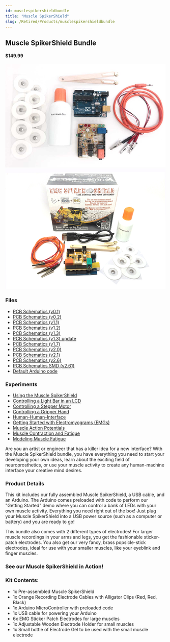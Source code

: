 ```yaml
---
id: musclespikershieldbundle
title: "Muscle SpikerShield"
slug: /Retired/Products/musclespikershieldbundle
---
```



## Muscle SpikerShield Bundle

#### $149.99


![The Muscle SpikerShield Bundle](./img/musclespikershieldbundle.jpg)
![Whats In The Box](./img/musclespikershield_bundle_whatsinthebox.jpg)

### Files

  * [PCB Schematics (v0.1)](./files/EMGSpikerShield.v.0.1a.pdf)
  * [PCB Schematics (v0.2)](./files/EMGSpikerShield.v.0.2a.pdf)
  * [PCB Schematics (v1.1)](./files/EMGSpikerShield.v.1.1.pdf)
  * [PCB Schematics (v1.2)](./files/EMGSpikerShield.v.1.2.pdf)
  * [PCB Schematics (v1.3)](./files/MuscleSpikerShield.v.1.3.pdf)
  * [PCB Schematics (v1.3) update](./files/MuscleSpikerShield.v.1.3.updatedValues.pdf)
  * [PCB Schematics (v1.7)](./files/MuscleSpikerShield.v.1.7.pdf)
  * [PCB Schematics (v2.0)](./files/Muscle_SpikerShieldV2.pdf)
  * [PCB Schematics (v2.1)](./files/Muscle_SpikerShieldV2.1.pdf)
  * [PCB Schematics (v2.6)](./files/Muscle_SpikerShield.SMD.V2.6.pdf)
  * [PCB Schematics SMD (v2.61)](./files/EMGSpikerShield.SMD.V2.61.pdf)
  * [Default Arduino code](https://raw.githubusercontent.com/BackyardBrains/Muscle-SpikerShield/master/V2_61/Muscle-SpikerShield/Muscle-SpikerShield.ino)

### Experiments

  * [Using the Muscle SpikerShield](../Experiments/muscleSpikerShield.md)
  * [Controlling a Light Bar in an LCD](../Experiments/MuscleSpikerShield_LCD.md)
  * [Controlling a Stepper Motor](../Experiments/MuscleSpikerShield_StepperMotor.md)
  * [Controlling a Gripper Hand](../Experiments/MuscleSpikerShield_GripperHand.md)
  * [Human-Human-Interface](../Experiments/humanhumaninterface.md)
  * [Getting Started with Electromyograms (EMGs)](../Experiments/muscleSpikerBox.md)
  * [Muscle Action Potentials](../Experiments/muscleactionpotential.md)
  * [Muscle Contraction and Fatigue](../Experiments/fatigue.md)
  * [Modeling Muscle Fatigue](../Experiments/rateoffatigue.md)

Are you an artist or engineer that has a killer idea for a new interface? With
the Muscle SpikerShield bundle, you have everything you need to start your
developing your own ideas, learn about the exciting field of neuroprosthetics,
or use your muscle activity to create any human-machine interface your
creative mind desires.

### Product Details

This kit includes our fully assembled Muscle SpikerShield, a USB cable, and an
Arduino. The Arduino comes preloaded with code to perform our "Getting
Started" demo where you can control a bank of LEDs with your own muscle
activity. Everything you need right out of the box! Just plug your Muscle
SpikerShield into a USB power source (such as a computer or battery) and you
are ready to go!

This bundle also comes with 2 different types of electrodes! For larger muscle
recordings in your arms and legs, you get the fashionable sticker-patch
electrodes. You also get our very fancy, brass popsicle-stick electrodes,
ideal for use with your smaller muscles, like your eyeblink and finger
muscles.

### See our Muscle SpikerShield in Action!

### Kit Contents:

  * 1x Pre-assembled Muscle SpikerShield 
  * 1x Orange Recording Electrode Cables with Alligator Clips (Red, Red, Black)
  * 1x Arduino MicroController with preloaded code
  * 1x USB cable for powering your Arduino
  * 6x EMG Sticker Patch Electrodes for large muscles
  * 1x Adjustable Wooden Electrode Holder for small muscles
  * 1x Small bottle of Electrode Gel to be used with the small muscle electrode

